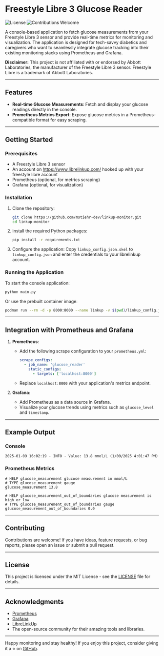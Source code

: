 
# Freestyle Libre 3 Glucose Reader

![License](https://img.shields.io/badge/license-MIT-blue.svg)
![Contributions Welcome](https://img.shields.io/badge/contributions-welcome-brightgreen.svg)

A console-based application to fetch glucose measurements from your Freestyle Libre 3 sensor and provide real-time metrics for monitoring and visualization. The application is designed for tech-savvy diabetics and caregivers who want to seamlessly integrate glucose tracking into their existing monitoring stacks using Prometheus and Grafana.

**Disclaimer:** This project is not affiliated with or endorsed by Abbott Laboratories, the manufacturer of the Freestyle Libre 3 sensor. Freestyle Libre is a trademark of Abbott Laboratories.

---

## Features

- **Real-time Glucose Measurements**: Fetch and display your glucose readings directly in the console.
- **Prometheus Metrics Export**: Expose glucose metrics in a Prometheus-compatible format for easy scraping.

---

## Getting Started

### Prerequisites

- A Freestyle Libre 3 sensor
- An account on https://www.librelinkup.com/ hooked up with your freestyle libre account
- Prometheus (optional, for metrics scraping)
- Grafana (optional, for visualization)

### Installation

1. Clone the repository:
   ```bash
   git clone https://github.com/mstiehr-dev/linkup-monitor.git
   cd linkup-monitor
   ```

2. Install the required Python packages:
   ```bash
   pip install -r requirements.txt
   ```

3. Configure the application:
   Copy `linkup_config.json.skel` to `linkup_config.json` and enter the credentials to your librelinkup account.

### Running the Application

To start the console application:
```bash
python main.py
```

Or use the prebuilt container image:
```bash
podman run --rm -d -p 8000:8000 --name linkup -v $(pwd)/linkup_config.json:/app/linkup_config.json -w /app martinstiehr/libre-monitor:latest
```

---

## Integration with Prometheus and Grafana

1. **Prometheus**:
   - Add the following scrape configuration to your `prometheus.yml`:
     ```yaml
     scrape_configs:
       - job_name: 'glucose_reader'
         static_configs:
           - targets: ['localhost:8000']
     ```
   - Replace `localhost:8000` with your application's metrics endpoint.

2. **Grafana**:
   - Add Prometheus as a data source in Grafana.
   - Visualize your glucose trends using metrics such as `glucose_level` and `timestamp`.

---

## Example Output

### Console
```
2025-01-09 16:02:19 - INFO - Value: 13.8 mmol/L (1/09/2025 4:01:47 PM)
```

### Prometheus Metrics
```
# HELP glucose_measurement glucose measurement in mmol/L
# TYPE glucose_measurement gauge
glucose_measurement 13.8

# HELP glucose_measurement_out_of_boundaries glucose measurement is high or low
# TYPE glucose_measurement_out_of_boundaries gauge
glucose_measurement_out_of_boundaries 0.0

```

---

## Contributing

Contributions are welcome! If you have ideas, feature requests, or bug reports, please open an issue or submit a pull request.

---

## License

This project is licensed under the MIT License - see the [LICENSE](LICENSE) file for details.

---

## Acknowledgments

- [Prometheus](https://prometheus.io/)
- [Grafana](https://grafana.com/)
- [LibreLinkUp](https://www.librelinkup.com)
- The open-source community for their amazing tools and libraries.

---

Happy monitoring and stay healthy! If you enjoy this project, consider giving it a ⭐ on [GitHub](https://github.com/mstiehr-dev/linkup-monitor).

